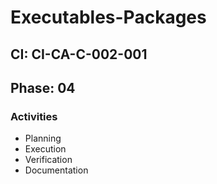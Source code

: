 # Executables-Packages

## CI: CI-CA-C-002-001
## Phase: 04

### Activities
- Planning
- Execution
- Verification
- Documentation
